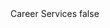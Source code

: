 <?xml version="1.0" encoding="UTF-8"?>
<CustomMetadata xmlns="http://soap.sforce.com/2006/04/metadata">
    <label>Career Services</label>
    <protected>false</protected>
</CustomMetadata>
